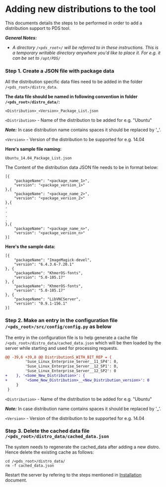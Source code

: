 # Adding new distributions to the tool

This documents details the steps to be performed in order to add a distribution support to PDS tool. 

_**General Notes:**_ 	

* _A directory `/<pds_root>/` will be referred to in these instructions. This is a temporary writable directory anywhere you'd like to place it. For e.g. it can be set to `/opt/PDS/`_

### Step 1. Create a JSON file with package data

All the distribution specific data files need to be added in the folder `/<pds_root>/distro_data`. 

**The data file should be named in following convention in folder `/<pds_root>/distro_data/`:**

    <Distribution>_<Version>_Package_List.json

`<Distribution>` - Name of the distribution to be added for e.g. "Ubuntu"

_**Note:**_ 
In case distribution name contains spaces it should be replaced by '_'.

`<Version>` - Version of the distribution to be supported for e.g. 14.04

**Here's sample file naming:**

    Ubuntu_14.04_Package_List.json

The Content of the distribution data JSON file needs to be in format below:

```
[{
    "packageName": "<package_name_1>",
    "version": "<package_version_1>"
},{
    "packageName": "<package_name_2>",
    "version": "<package_version_2>"
},{
.
.
.
.
},{
    "packageName": "<package_name_n>",
    "version": "<package_version_n>"
}]
```

**Here's the sample data:**

```
[{
    "packageName": "ImageMagick-devel",
    "version": "6.4.3.6-7.20.1"
}, {
    "packageName": "KhmerOS-fonts",
    "version": "5.0-105.17"
}, {
    "packageName": "KhmerOS-fonts",
    "version": "5.0-105.17"
}, {
    "packageName": "LibVNCServer",
    "version": "0.9.1-156.1"
}]
```

### Step 2. Make an entry in the configuration file `/<pds_root>/src/config/config.py` as below
The entry in the configuration file is to help generate a cache file `/<pds_root>/distro_data/cached_data.json` which will be then loaded by the server while starting and used for processing requests.

```diff
@@ -39,6 +39,8 @@ DistributionS_WITH_BIT_REP = {
         'Suse_Linux_Enterprise_Server__11_SP4': 0,
         'Suse_Linux_Enterprise_Server__12_SP1': 0,
         'Suse_Linux_Enterprise_Server__12_SP2': 0
+    }, '<Some_New_Distribution>': {
+        '<Some_New_Distribution>__<New_Distribution_version>': 0
     }
 }
```
`<Distribution>` - Name of the distribution to be added for e.g. "Ubuntu"

_**Note:**_ 
In case distribution name contains spaces it should be replaced by '_'.

`<Version>` - Version of the distribution to be supported for e.g. 14.04

### Step 3. Delete the cached data file `/<pds_root>/distro_data/cached_data.json`
The system needs to regenerate the cached_data after adding a new distro.  Hence delete the existing cache as follows:

```
cd /<pds_root>/distro_data/
rm -f cached_data.json
```

Restart the server by refering to the steps mentioned in [Installation](Installation.md) document.

